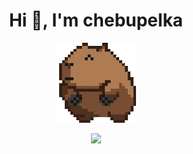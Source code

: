 <h1 align="center">Hi 👋, I'm chebupelka</h1>
<p align="center"> <img src="capyroll.gif"> </p>

<p align="center"
  
  <img src="https://github-readme-stats.vercel.app/api/top-langs/?username=chebupelka8&layout=compact&theme=default">
  <img src="https://github-readme-stats.vercel.app/api?username=chebupelka8&show_icons=true&theme=default">
  
</p>
